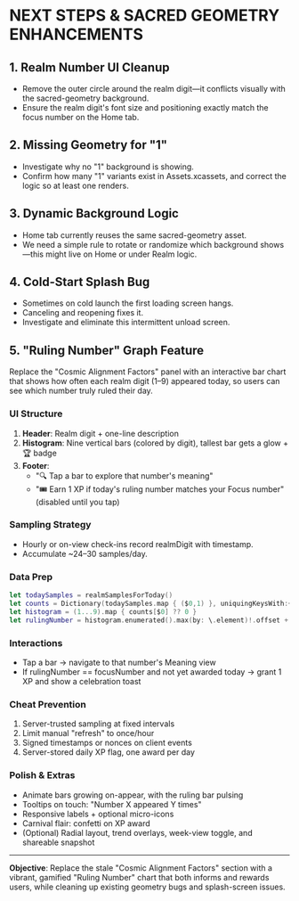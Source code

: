 # NEXT STEPS & SACRED GEOMETRY ENHANCEMENTS

## 1. Realm Number UI Cleanup
- Remove the outer circle around the realm digit—it conflicts visually with the sacred-geometry background.
- Ensure the realm digit's font size and positioning exactly match the focus number on the Home tab.

## 2. Missing Geometry for "1"
- Investigate why no "1" background is showing.
- Confirm how many "1" variants exist in Assets.xcassets, and correct the logic so at least one renders.

## 3. Dynamic Background Logic
- Home tab currently reuses the same sacred-geometry asset.
- We need a simple rule to rotate or randomize which background shows—this might live on Home or under Realm logic.

## 4. Cold-Start Splash Bug
- Sometimes on cold launch the first loading screen hangs.
- Canceling and reopening fixes it.
- Investigate and eliminate this intermittent unload screen.

## 5. "Ruling Number" Graph Feature
Replace the "Cosmic Alignment Factors" panel with an interactive bar chart that shows how often each realm digit (1–9) appeared today, so users can see which number truly ruled their day.

### UI Structure
1. **Header**: Realm digit + one-line description
2. **Histogram**: Nine vertical bars (colored by digit), tallest bar gets a glow + 🏆 badge
3. **Footer**:
   - "🔍 Tap a bar to explore that number's meaning"
   - "🎟️ Earn 1 XP if today's ruling number matches your Focus number" (disabled until you tap)

### Sampling Strategy
- Hourly or on-view check-ins record realmDigit with timestamp.
- Accumulate ~24–30 samples/day.

### Data Prep
```swift
let todaySamples = realmSamplesForToday()
let counts = Dictionary(todaySamples.map { ($0,1) }, uniquingKeysWith:+)
let histogram = (1...9).map { counts[$0] ?? 0 }
let rulingNumber = histogram.enumerated().max(by: \.element)!.offset + 1
```

### Interactions
- Tap a bar → navigate to that number's Meaning view
- If rulingNumber == focusNumber and not yet awarded today → grant 1 XP and show a celebration toast

### Cheat Prevention
1. Server-trusted sampling at fixed intervals
2. Limit manual "refresh" to once/hour
3. Signed timestamps or nonces on client events
4. Server-stored daily XP flag, one award per day

### Polish & Extras
- Animate bars growing on-appear, with the ruling bar pulsing
- Tooltips on touch: "Number X appeared Y times"
- Responsive labels + optional micro-icons
- Carnival flair: confetti on XP award
- (Optional) Radial layout, trend overlays, week-view toggle, and shareable snapshot

---

**Objective**: Replace the stale "Cosmic Alignment Factors" section with a vibrant, gamified "Ruling Number" chart that both informs and rewards users, while cleaning up existing geometry bugs and splash-screen issues. 